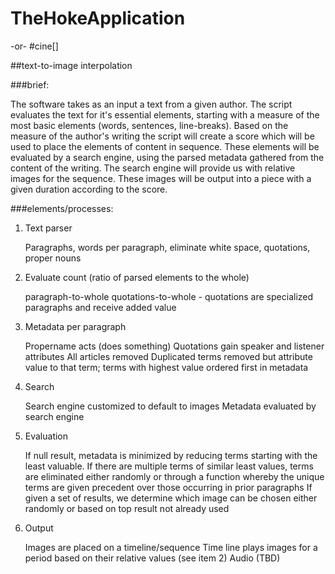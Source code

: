 # TheHokeApplication 
-or- 
#cine[] 

##text-to-image interpolation

###brief: 

The software takes as an input a text from a given author. The script evaluates the text for it's essential elements, starting with a measure of the most basic elements (words, sentences, line-breaks). Based on the measure of the author's writing the script will create a score which will be used to place the elements of content in sequence. These elements will be evaluated by a search engine, using the parsed metadata gathered from the content of the writing. The search engine will provide us with relative images for the sequence. These images will be output into a piece with a given duration according to the score.

###elements/processes:

1. Text parser

    Paragraphs, words per paragraph, eliminate white space, quotations, proper nouns

2.  Evaluate count (ratio of parsed elements to the whole)

    paragraph-to-whole
    quotations-to-whole - quotations are specialized paragraphs and receive added value

3. Metadata per paragraph

    Propername acts (does something)
    Quotations gain speaker and listener attributes
    All articles removed
    Duplicated terms removed but attribute value to that term; terms with highest value ordered first in metadata

4. Search

    Search engine customized to default to images
    Metadata evaluated by search engine

5. Evaluation

    If null result, metadata is minimized by reducing terms starting with the least valuable. If there are multiple terms of similar least values, terms are eliminated either randomly or through a function whereby the unique terms are given precedent over those occurring in prior paragraphs
    If given a set of results, we determine which image can be chosen either randomly or based on top result not already used

6. Output

    Images are placed on a timeline/sequence
    Time line plays images for a period based on their relative values (see item 2)
    Audio (TBD)
